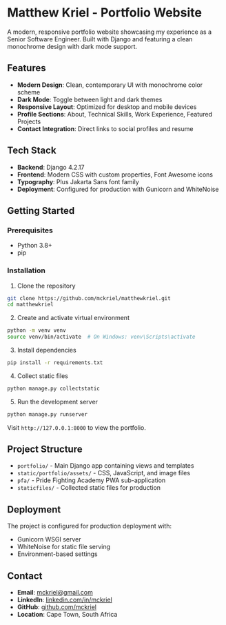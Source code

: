 # Matthew Kriel - Portfolio Website

A modern, responsive portfolio website showcasing my experience as a Senior Software Engineer. Built with Django and featuring a clean monochrome design with dark mode support.

## Features

- **Modern Design**: Clean, contemporary UI with monochrome color scheme
- **Dark Mode**: Toggle between light and dark themes
- **Responsive Layout**: Optimized for desktop and mobile devices
- **Profile Sections**: About, Technical Skills, Work Experience, Featured Projects
- **Contact Integration**: Direct links to social profiles and resume

## Tech Stack

- **Backend**: Django 4.2.17
- **Frontend**: Modern CSS with custom properties, Font Awesome icons
- **Typography**: Plus Jakarta Sans font family
- **Deployment**: Configured for production with Gunicorn and WhiteNoise

## Getting Started

### Prerequisites
- Python 3.8+
- pip

### Installation

1. Clone the repository
```bash
git clone https://github.com/mckriel/matthewkriel.git
cd matthewkriel
```

2. Create and activate virtual environment
```bash
python -m venv venv
source venv/bin/activate  # On Windows: venv\Scripts\activate
```

3. Install dependencies
```bash
pip install -r requirements.txt
```

4. Collect static files
```bash
python manage.py collectstatic
```

5. Run the development server
```bash
python manage.py runserver
```

Visit `http://127.0.0.1:8000` to view the portfolio.

## Project Structure

- `portfolio/` - Main Django app containing views and templates
- `static/portfolio/assets/` - CSS, JavaScript, and image files
- `pfa/` - Pride Fighting Academy PWA sub-application
- `staticfiles/` - Collected static files for production

## Deployment

The project is configured for production deployment with:
- Gunicorn WSGI server
- WhiteNoise for static file serving
- Environment-based settings

## Contact

- **Email**: mckriel@gmail.com
- **LinkedIn**: [linkedin.com/in/mckriel](https://www.linkedin.com/in/mckriel/)
- **GitHub**: [github.com/mckriel](https://github.com/mckriel)
- **Location**: Cape Town, South Africa
